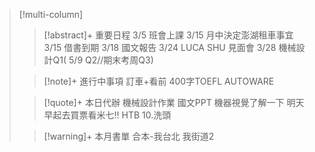 > [!multi-column]
>
>> [!abstract]+ 重要日程
>> 3/5 班會上課
>> 3/15 月中決定澎湖租車事宜
>> 3/15 借書到期
>> 3/18 國文報告
>> 3/24 LUCA SHU 見面會
>> 3/28 機械設計Q1( 5/9 Q2//期末考周Q3)
>
>> [!note]+ 進行中事項
>> 訂車+看前
>>400字TOEFL
>>AUTOWARE
>
>> [!quote]+ 本日代辦
>> 機械設計作業
>> 國文PPT
>> 機器視覺了解一下
>> 明天早起去買票看米七!! 
>>HTB
>>10.洗頭 
>
>> [!warning]+ 本月書單
>>合本-我台北 我街道2
